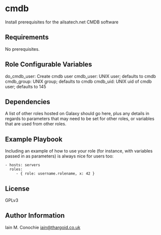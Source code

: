 cmdb
=========

Install prerequisites for the ailsatech.net CMDB software

Requirements
------------

No prerequisites.

Role Configurable Variables
--------------

do_cmdb_user: Create cmdb user
cmdb_user:    UNIX user; defaults to cmdb
cmdb_group:   UNIX group; defaults to cmdb
cmdb_uid:     UNIX uid of cmdb user; defaults to 145

Dependencies
------------

A list of other roles hosted on Galaxy should go here, plus any details in regards to parameters that may need to be set for other roles, or variables that are used from other roles.

Example Playbook
----------------

Including an example of how to use your role (for instance, with variables passed in as parameters) is always nice for users too:

    - hosts: servers
      roles:
         - { role: username.rolename, x: 42 }

License
-------

GPLv3

Author Information
------------------

Iain M. Conochie <iain@thargoid.co.uk>
